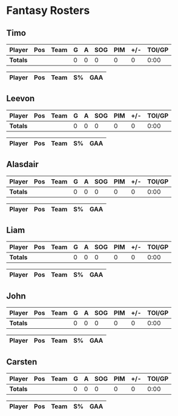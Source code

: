 # Fantasy Rosters
## Timo
| Player | Pos | Team | G | A | SOG | PIM | +/- | TOI/GP |
| :----- | --- | ---- | - | - | --- | --- | --- | ------ |
| **Totals** | | | 0 | 0 | 0 | 0 | 0 | 0:00 |

| Player | Pos | Team | S% | GAA |
| :----- | --- | ----| -- | --: |
## Leevon
| Player | Pos | Team | G | A | SOG | PIM | +/- | TOI/GP |
| :----- | --- | ---- | - | - | --- | --- | --- | ------ |
| **Totals** | | | 0 | 0 | 0 | 0 | 0 | 0:00 |

| Player | Pos | Team | S% | GAA |
| :----- | --- | ----| -- | --: |
## Alasdair
| Player | Pos | Team | G | A | SOG | PIM | +/- | TOI/GP |
| :----- | --- | ---- | - | - | --- | --- | --- | ------ |
| **Totals** | | | 0 | 0 | 0 | 0 | 0 | 0:00 |

| Player | Pos | Team | S% | GAA |
| :----- | --- | ----| -- | --: |
## Liam
| Player | Pos | Team | G | A | SOG | PIM | +/- | TOI/GP |
| :----- | --- | ---- | - | - | --- | --- | --- | ------ |
| **Totals** | | | 0 | 0 | 0 | 0 | 0 | 0:00 |

| Player | Pos | Team | S% | GAA |
| :----- | --- | ----| -- | --: |
## John
| Player | Pos | Team | G | A | SOG | PIM | +/- | TOI/GP |
| :----- | --- | ---- | - | - | --- | --- | --- | ------ |
| **Totals** | | | 0 | 0 | 0 | 0 | 0 | 0:00 |

| Player | Pos | Team | S% | GAA |
| :----- | --- | ----| -- | --: |
## Carsten
| Player | Pos | Team | G | A | SOG | PIM | +/- | TOI/GP |
| :----- | --- | ---- | - | - | --- | --- | --- | ------ |
| **Totals** | | | 0 | 0 | 0 | 0 | 0 | 0:00 |

| Player | Pos | Team | S% | GAA |
| :----- | --- | ----| -- | --: |
